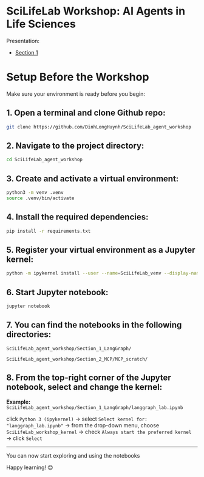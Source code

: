# SciLifeLab Workshop: AI Agents in Life Sciences

Presentation:
- [Section 1](https://1drv.ms/p/c/edc89288e35ae05d/EUIjZr76uqJOnr3y6P5ne6oBkhO95rPaLm68aHsvmyCVew)


# Setup Before the Workshop

Make sure your environment is ready before you begin:

## 1. Open a terminal and clone Github repo: 
```bash
git clone https://github.com/DinhLongHuynh/SciLifeLab_agent_workshop
```

## 2. Navigate to the project directory:
```bash
cd SciLifeLab_agent_workshop
```

## 3. Create and activate a virtual environment:
```bash
python3 -m venv .venv
source .venv/bin/activate
 ```
    
## 4. Install the required dependencies:
```bash
pip install -r requirements.txt
```

## 5. Register your virtual environment as a Jupyter kernel:

```bash
python -m ipykernel install --user --name=SciLifeLab_venv --display-name="SciLifeLab_workshop_kernel"
```

## 6. Start Jupyter notebook:
```bash
jupyter notebook
```

## 7. You can find the notebooks in the following directories:

`SciLifeLab_agent_workshop/Section_1_LangGraph/`

`SciLifeLab_agent_workshop/Section_2_MCP/MCP_scratch/`

## 8. From the top-right corner of the Jupyter notebook, select and change the kernel:

**Example:** `SciLifeLab_agent_workshop/Section_1_LangGraph/langgraph_lab.ipynb`

click `Python 3 (ipykernel)` → select `Select kernel for: "langgraph_lab.ipynb"` → from the drop-down menu, choose `SciLifeLab_workshop_kernel` → check `Always start the preferred kernel` → click `Select`

---

You can now start exploring and using the notebooks

Happy learning! 😊
